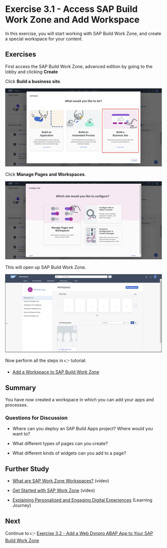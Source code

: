 # Exercise 3.1 - Access SAP Build Work Zone and Add Workspace

In this exercise, you will start working with SAP Build Work Zone, and create a special workspace for your content.


## Exercises

First access the SAP Build Work Zone, advanced edition by going to the lobby and clicking **Create**

Click **Build a business site**.

![Build a business site](wz-1_build_site.png)


Click **Manage Pages and Workspaces**.

![Manage pages](wz-2_manage_spaces.png)

This will open up SAP Build Work Zone.

![Work Zone](wz-3_opened.png)

Now perform all the steps in 👉 tutorial: 

- [Add a Workspace to SAP Build Work Zone](https://developers.sap.com/tutorials/workzone-build-2-workspace.html)


## Summary

You have now created a workspace in which you can add your apps and processes.



### Questions for Discussion

- Where can you deploy an SAP Build Apps project? Where would you want to?

- What different types of pages can you create?

- What different kinds of widgets can you add to a page?


## Further Study

- [What are SAP Work Zone Workspaces?](https://www.youtube.com/watch?v=IeW5kIgBiVs) (video)

- [Get Started with SAP Work Zone](https://www.youtube.com/watch?v=9wJyo6-GeTk) (video)

- [Explaining Personalized and Engaging Digital Experiences](https://learning.sap.com/learning-journey/compose-and-automate-with-sap-build-the-no-code-way/explaining-personalized-and-engaging-digital-experiences_bbbd9e69-4498-4086-ae24-d571f6e04300) (Learning Journey)

## Next

Continue to 👉 [Exercise 3.2 - Add a Web Dynpro ABAP App to Your SAP Build Work Zone](/exercises/ex3-SAP-Build-Work-Zone/ex3.2/README.md)
